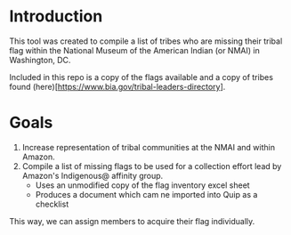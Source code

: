 # Introduction
This tool was created to compile a list of tribes who are missing their tribal 
flag within the National Museum of the American Indian (or NMAI) in Washington, DC.

Included in this repo is a copy of the flags available and a copy of tribes found (here)[https://www.bia.gov/tribal-leaders-directory].

# Goals
1. Increase representation of tribal communities at the NMAI and within Amazon.
2. Compile a list of missing flags to be used for a collection effort lead by Amazon's Indigenous@ affinity group.
    - Uses an unmodified copy of the flag inventory excel sheet
    - Produces a document which cam ne imported into Quip as a checklist 

This way, we can assign members to acquire their flag individually. 